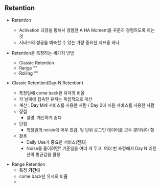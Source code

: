 ## Retention

- Retention
  - Activation 과정을 통해서 경험한 A HA Moment를 꾸준히 경험하도록 하는 것
  - 서비스의 성공을 예측할 수 있는 가장 중요한 지표중 하나

- Retention을 측정하는 세가지 방법
  - Classic Retention
  - Range ""
  - Rolling ""

- Classic Retention(Day-N Retention)
  - 특정일에 come back한 유저의 비율
  - 각 날짜에 접속한 유저는 독립적으로 계산
  - 계산 : Day M에 서비스를 사용한 사람 / Day 0에 처음 서비스를 사용한 사람
  - 장점
    - 설명, 계산하기 쉽다
  - 단점
    - 특정일의 noisie에 매우 민감, 일 단위 로그인 데이터를 모두 쌓아둬야 함
  - 활용
    - Daily Use가 중요한 서비스(전화)
    - Noise를 줄이려면? 기준일을 여러 개 두고, 여러 번 측정해서 Day N 리텐션의 평균값을 활용



* Range Retention
  - 특정 **기간**에 
  - come back한 유저의 비율
  - 


##
